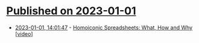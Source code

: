# [Published on 2023-01-01](index.md)

* [2023-01-01, 14:01:47](https://news.ycombinator.com/item?id=34206293) - [Homoiconic Spreadsheets: What, How and Why [video]](https://www.youtube.com/watch?v=U9uZlEqUQw0)
